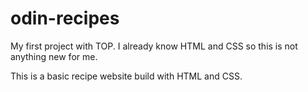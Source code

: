 # odin-recipes
My first project with TOP. I already know HTML and CSS
so this is not anything new for me.

This is a basic recipe website build with HTML and CSS.
